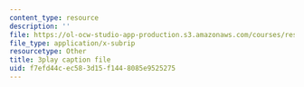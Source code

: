 ```yaml
---
content_type: resource
description: ''
file: https://ol-ocw-studio-app-production.s3.amazonaws.com/courses/res-18-009-learn-differential-equations-up-close-with-gilbert-strang-and-cleve-moler-fall-2015/f7efd44cec583d15f1448085e9525275_mBcLRGuAFUk.srt
file_type: application/x-subrip
resourcetype: Other
title: 3play caption file
uid: f7efd44c-ec58-3d15-f144-8085e9525275
---
```

